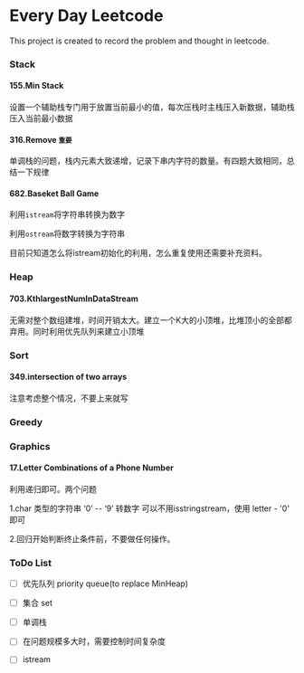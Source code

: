 # Every Day Leetcode

This project is created to record the problem and thought in leetcode.



### Stack

#### 155.Min Stack

设置一个辅助栈专门用于放置当前最小的值，每次压栈时主栈压入新数据，辅助栈压入当前最小数据



#### 316.Remove `重要` 

单调栈的问题，栈内元素大致递增，记录下串内字符的数量。有四题大致相同，总结一下规律



#### 682.Baseket Ball Game

利用`istream`将字符串转换为数字

利用`ostream`将数字转换为字符串

目前只知道怎么将istream初始化的利用，怎么重复使用还需要补充资料。



### Heap

#### 703.KthlargestNumInDataStream

无需对整个数组建堆，时间开销太大。建立一个K大的小顶堆，比堆顶小的全部都弃用。同时利用优先队列来建立小顶堆

### Sort

#### 349.intersection of two arrays

注意考虑整个情况，不要上来就写

### Greedy 

### Graphics

#### 17.Letter Combinations of a Phone Number

利用递归即可。两个问题

1.char 类型的字符串 ‘0’ -- ‘9’ 转数字 可以不用isstringstream，使用 letter - '0' 即可

2.回归开始判断终止条件前，不要做任何操作。





### ToDo List

- [ ] 优先队列 priority queue(to replace MinHeap)
- [ ] 集合 set
- [ ] 单调栈 
- [ ] 在问题规模多大时，需要控制时间复杂度
- [ ] istream

